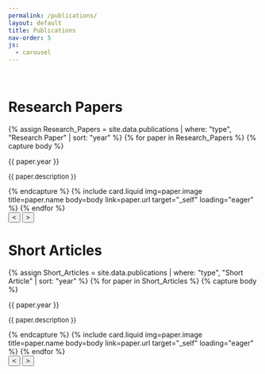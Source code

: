 ```yaml
---
permalink: /publications/
layout: default
title: Publications
nav-order: 5
js:
  - carousel
---
```

<br class="spacer">
<h1 class="heading uppercase">Research Papers</h1>
<div class="carousel">
  <div class="track">
  {% assign Research_Papers = site.data.publications | where: "type", "Research Paper" | sort: "year" %}
  {% for paper in Research_Papers %}
    {% capture body %}
      <p class="center-text bold-text">{{ paper.year }}</p>
      <p style="font-size: small;">{{ paper.description }}</p>
    {% endcapture %}
    {% include card.liquid img=paper.image title=paper.name body=body link=paper.url target="_self" loading="eager" %}
  {% endfor %}
  </div>
  <button class="button prev-button"><</button>
  <button class="button next-button">></button>
</div>

<h1 class="heading uppercase">Short Articles</h1>
<div class="carousel">
  <div class="track">
  {% assign Short_Articles = site.data.publications | where: "type", "Short Article" | sort: "year" %}
  {% for paper in Short_Articles %}
    {% capture body %}
      <p class="center-text bold-text">{{ paper.year }}</p>
      <p style="font-size: small;">{{ paper.description }}</p>
    {% endcapture %}
    {% include card.liquid img=paper.image title=paper.name body=body link=paper.url target="_self" loading="eager" %}
  {% endfor %}
  </div>
  <button class="button prev-button"><</button>
  <button class="button next-button">></button>
</div>
<br class="spacer">